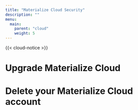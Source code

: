 ```yaml
---
title: "Materialize Cloud Security"
description: ""
menu:
  main:
    parent: "cloud"
    weight: 5
---
```


{{< cloud-notice >}}

# Upgrade Materialize Cloud


# Delete your Materialize Cloud account
